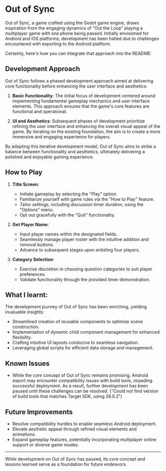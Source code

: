 # Out of Sync

Out of Sync, a game crafted using the Godot game engine, draws inspiration from the engaging dynamics of "Out the Loop" playing a multiplayer game with one phone being passed. Initially envisioned for Android and iOS platforms, development has been halted due to challenges encountered with exporting to the Android platform.

Certainly, here's how you can integrate that approach into the README:

## Development Approach

Out of Sync follows a phased development approach aimed at delivering core functionality before enhancing the user interface and aesthetics:

1. **Basic Functionality**: The initial focus of development centered around implementing fundamental gameplay mechanics and user interface elements. This approach ensures that the game's core features are functional and operational.

2. **UI and Aesthetics**: Subsequent phases of development prioritize refining the user interface and enhancing the overall visual appeal of the game. By iterating on the existing foundation, the aim is to create a more immersive and engaging experience for players.

By adopting this iterative development model, Out of Sync aims to strike a balance between functionality and aesthetics, ultimately delivering a polished and enjoyable gaming experience.

## How to Play

1. **Title Screen**:
   - Initiate gameplay by selecting the "Play" option.
   - Familiarize yourself with game rules via the "How to Play" feature.
   - Tailor settings, including discussion timer duration, using the "Options" menu.
   - Opt out gracefully with the "Quit" functionality.

2. **Get Player Name**:
   - Input player names within the designated fields.
   - Seamlessly manage player roster with the intuitive addition and removal buttons.
   - Advance to subsequent stages upon enlisting four players.

3. **Category Selection**:
   - Exercise discretion in choosing question categories to suit player preferences.
   - Validate functionality through the provided timer demonstration.

## What I learnt:

The development journey of Out of Sync has been enriching, yielding invaluable insights:

- Streamlined creation of reusable components to optimize scene construction.
- Implementation of dynamic child component management for enhanced flexibility.
- Crafting intuitive UI layouts conducive to seamless navigation.
- Leveraging global scripts for efficient data storage and management.

## Known Issues

- While the core concept of Out of Sync remains promising, Android export may encounter compatibility issues with build tools, impeding successful deployment. As a result, further development has been paused until these challenges can be resolved. ("Could not find version of build tools that matches Target SDK, using 28.0.2")

## Future Improvements

- Resolve compatibility hurdles to enable seamless Android deployment.
- Elevate aesthetic appeal through refined visual elements and animations.
- Expand gameplay features, potentially incorporating multiplayer online support or diverse game modes.

---

While development on Out of Sync has paused, its core concept and lessons learned serve as a foundation for future endeavors.
